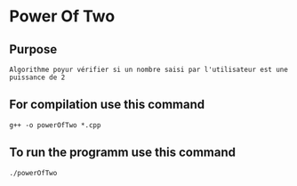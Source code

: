 # Power Of Two

## Purpose 
    Algorithme poyur vérifier si un nombre saisi par l'utilisateur est une puissance de 2 

## For compilation use this command

    g++ -o powerOfTwo *.cpp

## To run the programm use this command
    ./powerOfTwo
